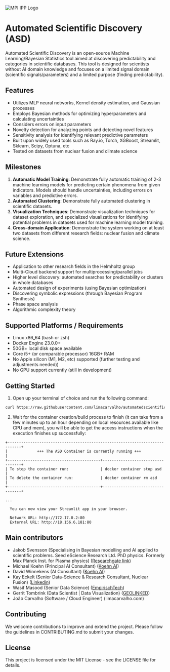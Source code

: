 ![MPI IPP Logo](https://www.ipp.mpg.de/assets/institutes/headers/ipp-desktop-de-5b77946a9fe513bfee29e3020802db2cab74d92e920731557a284e1ef9261788.svg)

# Automated Scientific Discovery (ASD)

Automated Scientific Discovery is an open-source Machine Learning/Bayesian Statistics tool aimed at discovering predictability and categories in scientific databases. This tool is designed for scientists without AI domain knowledge and 
focuses on a limited signal domain (scientific signals/parameters) and a limited purpose (finding predictability).

## Features

-   Utilizes MLP neural networks, Kernel density estimation, and Gaussian processes
-   Employs Bayesian methods for optimizing hyperparameters and calculating uncertainties
-   Considers errors on input parameters
-   Novelty detection for analyzing points and detecting novel features
-   Sensitivity analysis for identifying relevant predictive parameters
-   Built upon widely used tools such as Ray.io, Torch, XGBoost, Streamlit, Sklearn, Scipy, Optuna, etc
-   Tested on datasets from nuclear fusion and climate science

## Milestones

1.  **Automatic Model Training**: Demonstrate fully automatic training of 2-3 machine learning models for predicting certain phenomena from given indicators. Models should handle uncertainties, including errors on variables and 
predictive errors.
2.  **Automated Clustering**: Demonstrate fully automated clustering in scientific datasets.
3.  **Visualization Techniques**: Demonstrate visualization techniques for dataset exploration, and specialized visualizations for identifying potential problems in datasets used for machine learning model training.
4.  **Cross-domain Application**: Demonstrate the system working on at least two datasets from different research fields: nuclear fusion and climate science.

## Future Extensions

-   Application to other research fields in the Helmholtz group
-   Multi-Cloud backend support for multiprocessing/parallel jobs
-   Higher level discovery: automated searches for predictability or clusters in whole databases
-   Automated design of experiments (using Bayesian optimization)
-   Discovering symbolic expressions (through Bayesian Program Synthesis)
-   Phase space analysis
-   Algorithmic complexity theory

## Supported Platforms / Requirements
- Linux x86_64 (bash or zsh)
- Docker Engine 23.0.0+
- 50GB+ local disk space available
- Core i5+ (or comparable processor) 16GB+ RAM
- No Apple silicon (M1, M2, etc) supported (further testing and adjustments needed))
- No GPU support currently (still in development)

## Getting Started

1. Open up your terminal of choice and run the following command:
```bash
curl https://raw.githubusercontent.com/limacarvalho/automatedscientificdiscovery/main/src/container/asd.sh -o asd.sh && bash asd.sh
```
2. Wait for the container creation/build process to finish (it can take from a few minutes up to an hour depending on local resources available like CPU and mem), you will be able to get the access instructions when the execution 
finishes up successfully:

```text
+----------------------------------------------------------------------------+
|             +++ The ASD Container is currently running +++                 |
+-----------------------------------------+----------------------------------+
| To stop the container run:              | docker container stop asd        |
| To delete the container run:            | docker container rm asd          |
+-----------------------------------------+----------------------------------+

...

  You can now view your Streamlit app in your browser.

  Network URL: http://172.17.0.2:80
  External URL: http://18.156.6.181:80
```

## Main contributors
- Jakob Svensson (Specialising in Bayesian modelling and AI applied to scientific problems. Seed eScience Research Ltd. PhD physics. Formerly Max Planck Inst. for Plasma physics) ([Researchgate 
link](https://www.researchgate.net/profile/Jakob-Svensson-5))
- Michael Koehn (Principal AI Consultant) ([Koehn AI](https://www.koehn.ai/en/))
- David Winnekens (AI Consultant) ([Koehn AI](https://www.koehn.ai/en/))
- Kay Eckelt (Senior Data-Science & Research Consultant, Nuclear Fusion) ([Linkedin](https://www.linkedin.com/in/kay-eckelt-phd/?originalSubdomain=es))
- Wasif Masood (Senior Data Science) ([EmpirischTech](https://empirischtech.at/))
- Gerrit Tombrink (Data Scientist | Data Visualization) ([GEOLINKED](https://geolinked.de/))
- João Carvalho (Software / Cloud Engineer) (limacarvalho.com)


## Contributing

We welcome contributions to improve and extend the project. Please follow the guidelines in CONTRIBUTING.md to submit your changes.

## License

This project is licensed under the MIT License - see the LICENSE file for details.
